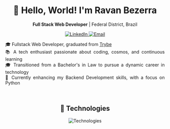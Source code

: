 
<h1 align="center"> 👋 Hello, World! I'm Ravan Bezerra</h1>

<p align="center">
  <strong>Full Stack Web Developer</strong> | Federal District, Brazil
</p>

<p align="center">
  <a href="https://www.linkedin.com/in/ravan-bezerra/">
    <img src="https://img.shields.io/badge/LinkedIn-0077B5?style=for-the-badge&logo=linkedin&logoColor=white" alt="LinkedIn">
  </a>
  <a href="mailto:ravanbezti@gmail.com">
    <img src="https://img.shields.io/badge/Gmail-D14836?style=for-the-badge&logo=gmail&logoColor=white" alt="Email">
  </a>
</p>

<p align="justify">
  🎓 Fullstack Web Developer, graduated from <a href="https://betrybe.com">Trybe</a><br>
  📚 A tech enthusiast passionate about coding, cosmos, and continuous learning<br>
  🎓 Transitioned from a Bachelor's in Law to pursue a dynamic career in technology<br>
  🚀 Currently enhancing my Backend Development skills, with a focus on Python<br>
</p>
<br>

<h2 align="center"> 🔭 Technologies</h2>

<p align="center">
  <img src="https://skillicons.dev/icons?i=js,react,redux,html,css,docker,mysql,jest,nodejs,python,git,github" alt="Technologies">
</p>
